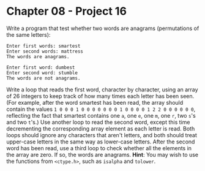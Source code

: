 # Chapter 08 - Project 16

Write a program that test whether two words are anagrams (permutations of the
same letters):

```
Enter first words: smartest
Enter second words: mattress
The words are anagrams.

Enter first word: dumbest
Enter second word: stumble
The words are not anagrams.
```

Write a loop that reads the first word, character by character, using an array
of 26 integers to keep track of how many times each letter has been seen.  (For
example, after the word smartest has been read, the array should contain the
values `1 0 0 0 1 0 0 0 0 0 0 0 1 0 0 0 0 1 2 2 0 0 0 0 0 0`, reflecting the
fact that smartest contains one `a`, one `e`, one `m`, one `r`, two `s`'s and
two `t`'s.)  Use another loop to read the second word, except this time
decrementing the corresponding array element as each letter is read.  Both loops
should ignore any characters that aren't letters, and both should treat
upper-case letters in the same way as lower-case letters.  After the second word
has been read, use a third loop to check whether all the elements in the array
are zero.  If so, the words are anagrams.  __Hint__: You may wish to use the
functions from `<ctype.h>`, such as `isalpha` and `tolower`.

